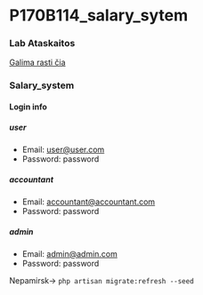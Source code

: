 # P170B114_salary_sytem
### Lab Ataskaitos
[Galima rasti čia](https://github.com/sarziv/P170B113_salary_sytem/tree/master/Lab%20ataskaitos)

### Salary_system
#### Login info
##### user
 - Email: user@user.com
 - Password: password
 ##### accountant
  - Email: accountant@accountant.com
  - Password: password
  ##### admin
   - Email: admin@admin.com
   - Password: password
  
  Nepamirsk->
  `php artisan migrate:refresh --seed`
   
